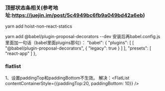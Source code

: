 ### 顶部状态条相关(参考地址:https://juejin.im/post/5c4949bc6fb9a049bd42a6eb)
yarn add hoist-non-react-statics

yarn add @babel/plugin-proposal-decorators --dev
安装后再babel.config.js里面加一句话（babel里面plugins那句）：
"babel": {
    "plugins": [
      [
        "@babel/plugin-proposal-decorators",
        {
          "legacy": true
        }
      ]
    ],
    "presets": [
      "react-app"
    ]
  },


  ### flatlist
  1、设置paddingTop和paddingBottom不生效。
  解决：<FlatList contentContainerStyle={{paddingTop:20, paddingBottom: 10}} />